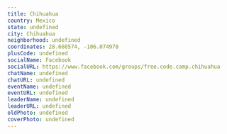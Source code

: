 ```yaml
---
title: Chihuahua
country: Mexico
state: undefined
city: Chihuahua
neighborhood: undefined
coordinates: 28.660574, -106.074978
plusCode: undefined
socialName: Facebook
socialURL: https://www.facebook.com/groups/free.code.camp.chihuahua
chatName: undefined
chatURL: undefined
eventName: undefined
eventURL: undefined
leaderName: undefined
leaderURL: undefined
oldPhoto: undefined
coverPhoto: undefined
---
```

